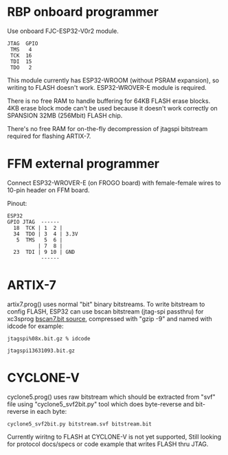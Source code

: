 # RBP onboard programmer

Use onboard FJC-ESP32-V0r2 module.

    JTAG  GPIO
     TMS   4
     TCK  16
     TDI  15
     TDO   2

This module currently has ESP32-WROOM (without PSRAM expansion),
so writing to FLASH doesn't work. ESP32-WROVER-E module is required.

There is no free RAM to handle buffering for 64KB FLASH
erase blocks. 4KB erase block mode can't be used because it doesn't
work correctly on SPANSION 32MB (256Mbit) FLASH chip.

There's no free RAM for on-the-fly decompression of jtagspi
bitstream required for flashing ARTIX-7.

# FFM external programmer

Connect ESP32-WROVER-E (on FROGO board) with female-female wires
to 10-pin header on FFM board.

Pinout:

    ESP32
    GPIO JTAG  ------
      18  TCK | 1  2 |
      34  TDO | 3  4 | 3.3V
       5  TMS   5  6 | 
              | 7  8 |
      23  TDI | 9 10 | GND
               ------

# ARTIX-7

artix7.prog() uses normal "bit" binary bitstreams.
To write bitstream to config FLASH, ESP32 can use bscan
bitstream (jtag-spi passthru) for xc3sprog
[bscan7.bit
source](https://github.com/f32c/f32c/tree/master/rtl/proj/xilinx/ffm-a7100/ffm_a7100_jtag_spi_bridge),
compressed with "gzip -9" and named with idcode for example:

    jtagspi%08x.bit.gz % idcode
    
    jtagspi13631093.bit.gz

# CYCLONE-V

cyclone5.prog() uses raw bitstream which should be extracted
from "svf" file using "cyclone5_svf2bit.py" tool which does
byte-reverse and bit-reverse in each byte:

    cyclone5_svf2bit.py bitstream.svf bitstream.bit

Currently wiritng to FLASH at CYCLONE-V is not yet supported,
Still looking for protocol docs/specs or code example that writes
FLASH thru JTAG.
